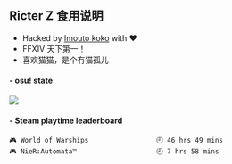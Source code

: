 ## Ricter Z 食用说明
- Hacked by [Imouto koko](https://osu.ppy.sh/users/7679162) with ❤️
- FFXIV 天下第一！
- 喜欢猫猫，是个冇猫孤儿

#### - osu! state
![](http://97.64.19.89:8080/api/v1/stat/4448675)

<!-- steam-box start -->
#### - Steam playtime leaderboard
```text
🎮 World of Warships                 🕘 46 hrs 49 mins
🎮 NieR:Automata™                    🕘 7 hrs 58 mins
```
<!-- Powered by https://github.com/YouEclipse/steam-box . -->
<!-- steam-box end -->
